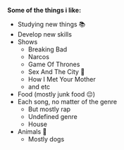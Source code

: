 **Some of the things i like:**

* Studying new things :books:
* Develop new skills
* Shows 
  * Breaking Bad
  * Narcos
  * Game Of Thrones
  * Sex And The City :nail_care:
  * How I Met Your Mother
  * and etc
* Food (mostly junk food :pensive:)
* Each song, no matter of the genre 
  * But mostly rap
  * Undefined genre
  * House
* Animals :dog:
  * Mostly dogs

